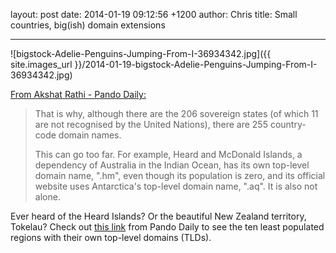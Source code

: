 layout: post
date: 2014-01-19 09:12:56 +1200
author: Chris
title: Small countries, big(ish) domain extensions

----

![bigstock-Adelie-Penguins-Jumping-From-I-36934342.jpg]({{ site.images_url }}/2014-01-19-bigstock-Adelie-Penguins-Jumping-From-I-36934342.jpg)

[From Akshat Rathi - Pando Daily:](http://pando.com/2014/01/16/10-tiny-places-that-have-their-own-domain-names/)

> That is why, although there are the 206 sovereign states (of which 11 are not recognised by the United Nations), there are 255 country-code domain names.
>
> This can go too far. For example, Heard and McDonald Islands, a dependency of Australia in the Indian Ocean, has its own top-level domain name, ".hm", even though its population is zero, and its official website uses Antarctica's top-level domain name, ".aq". It is also not alone.

Ever heard of the Heard Islands? Or the beautiful New Zealand territory, Tokelau? Check out [this link](http://pando.com/2014/01/16/10-tiny-places-that-have-their-own-domain-names/) from Pando Daily to see the ten least populated regions with their own top-level domains (TLDs).

<!-- more -->